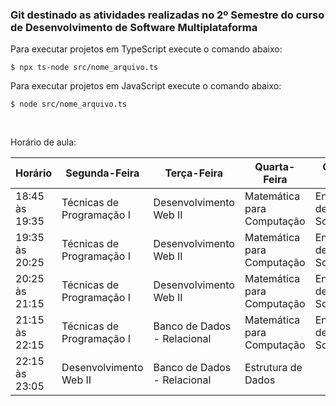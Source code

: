 
### Git destinado as atividades realizadas no 2º Semestre do curso de Desenvolvimento de Software Multiplataforma

Para executar projetos em TypeScript execute o comando abaixo:

```
$ npx ts-node src/nome_arquivo.ts
```

Para executar projetos em JavaScript execute o comando abaixo:

```
$ node src/nome_arquivo.ts
```

<br>

Horário de aula:

| Horário | Segunda-Feira | Terça-Feira | Quarta-Feira | Quinta-Feira| Sexta-Feira |
|---------|---------|-------|--------|--------|-------|
|18:45 às 19:35| Técnicas de Programação I | Desenvolvimento Web II | Matemática para Computação | Engenharia de Software II | Estrutura de Dados | 
|19:35 às 20:25 | Técnicas de Programação I | Desenvolvimento Web II | Matemática para Computação | Engenharia de Software II | Estrutura de Dados | 
|20:25 às 21:15|Técnicas de Programação I|Desenvolvimento Web II|Matemática para Computação|Engenharia de Software II|Estrutura de Dados|
|21:15 às 22:15|Técnicas de Programação I|Banco de Dados - Relacional|Matemática para Computação|Engenharia de Software II|Banco de Dados - Relacional|
|22:15 às 23:05|Desenvolvimento Web II|Banco de Dados - Relacional|Estrutura de Dados| |Banco de Dados - Relacional|
